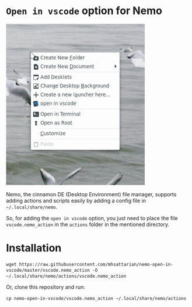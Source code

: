# `Open in vscode` option for Nemo

![Preview picture of context menu](test.png)

Nemo, the cinnamon DE (Desktop Environment) file manager, supports adding actions and scripts easily by adding a config file in `~/.local/share/nemo`.

So, for adding the `open in vscode` option, you just need to place the file `vscode.nemo_action` in the `actions` folder in the mentioned directory.

# Installation


```shell
wget https://raw.githubusercontent.com/mhsattarian/nemo-open-in-vscode/master/vscode.nemo_action -O ~/.local/share/nemo/actions/vscode.nemo_action
```

Or, clone this repository and run:

```shell
cp nemo-open-in-vscode/vscode.nemo_action ~/.local/share/nemo/actions
```
